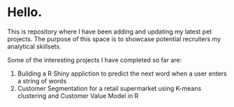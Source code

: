 # Hello.

This is repository where I have been adding and updating my latest pet projects. The purpose of this space is to showcase potential recruiters my analytical skillsets. 

Some of the interesting projects I have completed so far are:

  1. Building a R Shiny appliction to predict the next word when a user enters a string of words
  2. Customer Segmentation for a retail supermarket using K-means clustering and Customer Value Model in R 
